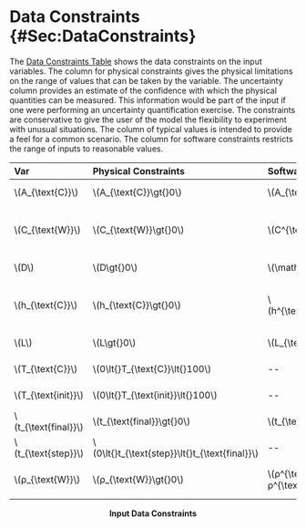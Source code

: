 # Data Constraints {#Sec:DataConstraints}

The [Data Constraints Table](./SecDataConstraints.md#Table:InDataConstraints) shows the data constraints on the input variables. The column for physical constraints gives the physical limitations on the range of values that can be taken by the variable. The uncertainty column provides an estimate of the confidence with which the physical quantities can be measured. This information would be part of the input if one were performing an uncertainty quantification exercise. The constraints are conservative to give the user of the model the flexibility to experiment with unusual situations. The column of typical values is intended to provide a feel for a common scenario. The column for software constraints restricts the range of inputs to reasonable values.

<div id="Table:InDataConstraints"></div>

|Var                    |Physical Constraints                              |Software Constraints                                                               |Typical Value                                                   |Uncert.    |
|:----------------------|:-------------------------------------------------|:----------------------------------------------------------------------------------|:---------------------------------------------------------------|:----------|
|\\(A\_{\text{C}}\\)    |\\(A\_{\text{C}}\gt{}0\\)                         |\\(A\_{\text{C}}\leq{}A^{\text{max}}\_{\text{C}}\\)                                |\\(0.12\\) \\({\text{m}^{2}}\\)                                 |10\\(\\%\\)|
|\\(C\_{\text{W}}\\)    |\\(C\_{\text{W}}\gt{}0\\)                         |\\(C^{\text{min}}\_{\text{W}}\lt{}C\_{\text{W}}\lt{}C^{\text{max}}\_{\text{W}}\\)  |\\(4186\\) \\(\frac{\text{J}}{\text{kg}{}^{\circ}\text{C}}\\)   |10\\(\\%\\)|
|\\(D\\)                |\\(D\gt{}0\\)                                     |\\(\mathit{AR}\_{\text{min}}\leq{}D\leq{}\mathit{AR}\_{\text{max}}\\)              |\\(0.412\\) \\({\text{m}}\\)                                    |10\\(\\%\\)|
|\\(h\_{\text{C}}\\)    |\\(h\_{\text{C}}\gt{}0\\)                         |\\(h^{\text{min}}\_{\text{C}}\leq{}h\_{\text{C}}\leq{}h^{\text{max}}\_{\text{C}}\\)|\\(1000\\) \\(\frac{\text{W}}{\text{m}^{2}{}^{\circ}\text{C}}\\)|10\\(\\%\\)|
|\\(L\\)                |\\(L\gt{}0\\)                                     |\\(L\_{\text{min}}\leq{}L\leq{}L\_{\text{max}}\\)                                  |\\(1.5\\) \\({\text{m}}\\)                                      |10\\(\\%\\)|
|\\(T\_{\text{C}}\\)    |\\(0\lt{}T\_{\text{C}}\lt{}100\\)                 |--                                                                                 |\\(50\\) \\({{}^{\circ}\text{C}}\\)                             |10\\(\\%\\)|
|\\(T\_{\text{init}}\\) |\\(0\lt{}T\_{\text{init}}\lt{}100\\)              |--                                                                                 |\\(40\\) \\({{}^{\circ}\text{C}}\\)                             |10\\(\\%\\)|
|\\(t\_{\text{final}}\\)|\\(t\_{\text{final}}\gt{}0\\)                     |\\(t\_{\text{final}}\lt{}t^{\text{max}}\_{\text{final}}\\)                         |\\(50000\\) \\({\text{s}}\\)                                    |10\\(\\%\\)|
|\\(t\_{\text{step}}\\) |\\(0\lt{}t\_{\text{step}}\lt{}t\_{\text{final}}\\)|--                                                                                 |\\(0.01\\) \\({\text{s}}\\)                                     |10\\(\\%\\)|
|\\(ρ\_{\text{W}}\\)    |\\(ρ\_{\text{W}}\gt{}0\\)                         |\\(ρ^{\text{min}}\_{\text{W}}\lt{}ρ\_{\text{W}}\leq{}ρ^{\text{max}}\_{\text{W}}\\) |\\(1000\\) \\(\frac{\text{kg}}{\text{m}^{3}}\\)                 |10\\(\\%\\)|

**<p align="center">Input Data Constraints</p>**

